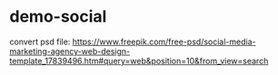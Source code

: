 # demo-social
convert psd file: https://www.freepik.com/free-psd/social-media-marketing-agency-web-design-template_17839496.htm#query=web&position=10&from_view=search
